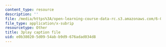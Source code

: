 ```yaml
---
content_type: resource
description: ''
file: /media/https%3A/open-learning-course-data-rc.s3.amazonaws.com/6-046j-design-and-analysis-of-algorithms-spring-2015/e0b380205d0954abb9d9676adad034d8_xnEZqVz7iy4.vtt
file_type: application/x-subrip
resourcetype: Other
title: 3play caption file
uid: e0b38020-5d09-54ab-b9d9-676adad034d8
---
```

